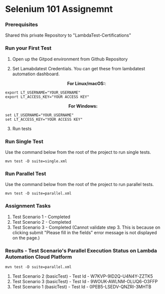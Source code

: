 
# Selenium 101 Assignemnt

### Prerequisites
Shared this private Repository to "LambdaTest-Certifications"

### Run your First Test
1. Open up the Gitpod environment from Github Repository

2. Set Lamabdatest Credentials. You can get these from lambdatest automation dashboard.
   <p align="center">
   <b>For Linux/macOS:</b>:
 
```
export LT_USERNAME="YOUR_USERNAME"
export LT_ACCESS_KEY="YOUR ACCESS KEY"
```
<p align="center">
   <b>For Windows:</b>

```
set LT_USERNAME="YOUR_USERNAME"
set LT_ACCESS_KEY="YOUR ACCESS KEY"
```

3. Run tests
### Run Single Test
Use the command below from the root of the project to run single tests.
```
mvn test -D suite=single.xml
```
### Run Parallel Test
Use the command below from the root of the project to run parallel tests.
```
mvn test -D suite=parallel.xml
```

### Assignment Tasks
1. Test Scenario 1 - Completed
2. Test Scenario 2 - Completed
3. Test Scenario 3 - Completed (Cannot validate step 3. This is because on clicking submit "Please fill in the fields" error message is not displayed on the page.)

###  Results - Test Scenario's Parallel Execution Status on Lambda Automation Cloud Platform
```
mvn test -D suite=parallel.xml
```

1. Test Scenario 2 (basicTest) - Test Id - W7KVP-9ID2Q-U4N4Y-ZZTK5
2. Test Scenario 3 (basicTest) - Test Id - 9WOUK-AWLNM-OLUQ6-O3FFP
3. Test Scenario 1 (basicTest) - Test Id - 0PEB5-LSEDV-QNZRI-3MHTB
